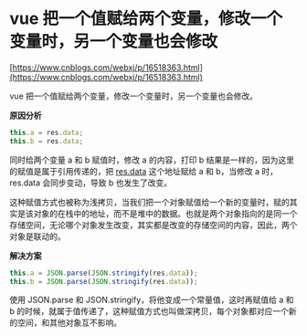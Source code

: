 # vue 把一个值赋给两个变量，修改一个变量时，另一个变量也会修改

[https://www.cnblogs.com/webxj/p/16518363.html](https://www.cnblogs.com/webxj/p/16518363.html)

vue 把一个值赋给两个变量，修改一个变量时，另一个变量也会修改。

**原因分析**

```jsx
this.a = res.data;
this.b = res.data;
```

同时给两个变量 a 和 b 赋值时，修改 a 的内容，打印 b 结果是一样的，因为这里的赋值是属于引用传递的，把 [res.data](http://res.data) 这个地址赋给 a 和 b，当修改 a 时，res.data 会同步变动，导致 b 也发生了改变。

这种赋值方式也被称为浅拷贝，当我们把一个对象赋值给一个新的变量时，赋的其实是该对象的在栈中的地址，而不是堆中的数据。也就是两个对象指向的是同一个存储空间，无论哪个对象发生改变，其实都是改变的存储空间的内容，因此，两个对象是联动的。

**解决方案**

```jsx
this.a = JSON.parse(JSON.stringify(res.data));
this.b = JSON.parse(JSON.stringify(res.data));
```

使用 JSON.parse 和 JSON.stringify，将他变成一个常量值，这时再赋值给 a 和 b 的时候，就属于值传递了，这种赋值方式也叫做深拷贝，每个对象都对应一个新的空间，和其他对象互不影响。